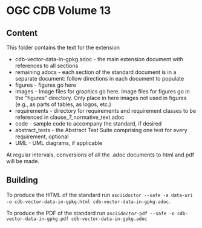 # OGC CDB Volume 13

## Content

This folder contains the text for the extension

* cdb-vector-data-in-gpkg.adoc - the main extension document with references to all sections
* remaining adocs - each section of the standard document is in a separate document: follow directions in each document to populate
* figures - figures go here
* images - Image files for graphics go here. Image files for figures go in the "figures" directory. Only place in here images not used in figures (e.g., as parts of tables, as logos, etc.)
* requirements - directory for requirements and requirement classes to be referenced in clause_7_normative_text.adoc
* code - sample code to accompany the standard, if desired
* abstract_tests - the Abstract Test Suite comprising one test for every requirement, optional
* UML - UML diagrams, if applicable

At regular intervals, conversions of all the .adoc documents to html and pdf will be made.

## Building

To produce the HTML of the standard run `asciidoctor --safe -a data-uri -o
cdb-vector-data-in-gpkg.html cdb-vector-data-in-gpkg.adoc`.

To produce the PDF of the standard run `asciidoctor-pdf --safe -o
cdb-vector-data-in-gpkg.pdf cdb-vector-data-in-gpkg.adoc`
